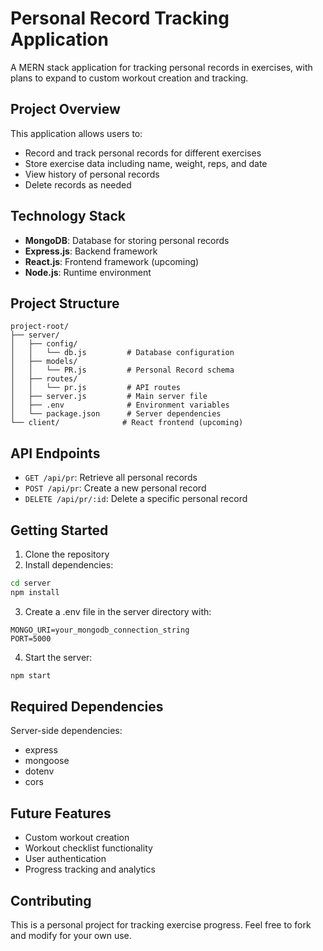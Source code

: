 # Personal Record Tracking Application

A MERN stack application for tracking personal records in exercises, with plans to expand to custom workout creation and tracking.

## Project Overview

This application allows users to:
- Record and track personal records for different exercises
- Store exercise data including name, weight, reps, and date
- View history of personal records
- Delete records as needed

## Technology Stack

- **MongoDB**: Database for storing personal records
- **Express.js**: Backend framework
- **React.js**: Frontend framework (upcoming)
- **Node.js**: Runtime environment

## Project Structure

```
project-root/
├── server/
│   ├── config/
│   │   └── db.js         # Database configuration
│   ├── models/
│   │   └── PR.js         # Personal Record schema
│   ├── routes/
│   │   └── pr.js         # API routes
│   ├── server.js         # Main server file
│   ├── .env              # Environment variables
│   └── package.json      # Server dependencies
└── client/              # React frontend (upcoming)
```

## API Endpoints

- `GET /api/pr`: Retrieve all personal records
- `POST /api/pr`: Create a new personal record
- `DELETE /api/pr/:id`: Delete a specific personal record

## Getting Started

1. Clone the repository
2. Install dependencies:
```bash
cd server
npm install
```

3. Create a .env file in the server directory with:
```
MONGO_URI=your_mongodb_connection_string
PORT=5000
```

4. Start the server:
```bash
npm start
```

## Required Dependencies

Server-side dependencies:
- express
- mongoose
- dotenv
- cors

## Future Features

- Custom workout creation
- Workout checklist functionality
- User authentication
- Progress tracking and analytics

## Contributing

This is a personal project for tracking exercise progress. Feel free to fork and modify for your own use.

